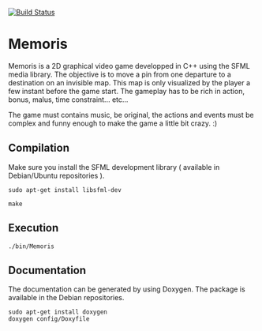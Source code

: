 [![Build Status](https://travis-ci.org/jean553/Memoris.svg?branch=1_create_game_controller)](https://travis-ci.org/jean553/Memoris)

# Memoris
Memoris is a 2D graphical video game developped in C++ using the SFML media library. 
The objective is to move a pin from one departure to a destination on an invisible map. 
This map is only visualized by the player a few instant before the game start. 
The gameplay has to be rich in action, bonus, malus, time constraint... etc...

The game must contains music, be original, the actions and events must be complex and funny enough to make the game a little bit crazy. :)

## Compilation

Make sure you install the SFML development library ( available in Debian/Ubuntu repositories ).

```
sudo apt-get install libsfml-dev
```
```
make
```

## Execution

```
./bin/Memoris
```

## Documentation

The documentation can be generated by using Doxygen. The package is available in the Debian repositories.

```
sudo apt-get install doxygen
doxygen config/Doxyfile
```
